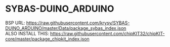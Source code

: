 # SYBAS-DUINO_ARDUINO

BSP URL: https://raw.githubusercontent.com/krysy/SYBAS-DUINO_ARDUINO/master/Data/package_sybas_index.json </br>
ALSO INSTALL THIS: https://raw.githubusercontent.com/chipKIT32/chipKIT-core/master/package_chipkit_index.json
